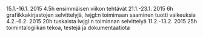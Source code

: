 
15.1.-16.1. 2015 4.5h ensimmäisen viikon tehtävät 
21.1.-23.1. 2015 6h grafiikkakirjastojen selvittelyjä, lwjgl:n toimimaan saaminen tuotti vaikeuksia
4.2.-6.2. 2015 20h tuskaista lwjgl:n toiminnan selvittelyä
11.2.-13.2. 2015 25h toimintalogiikan tekoa, testejä ja dokumentaatiota


